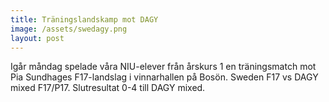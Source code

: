 ```yaml
---
title: Träningslandskamp mot DAGY
image: /assets/swedagy.png
layout: post
---
```


Igår måndag spelade våra NIU-elever från årskurs 1 en träningsmatch mot Pia Sundhages F17-landslag i vinnarhallen på Bosön.
Sweden F17 vs DAGY mixed F17/P17.
Slutresultat 0-4 till DAGY mixed.
